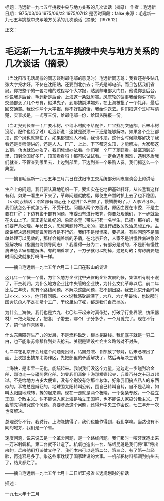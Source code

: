 标题：毛远新一九七五年挑拨中央与地方关系的几次谈话（摘录）
作者：毛远新
日期：1975/03/06 1975/06/22 1975/07/12
是否时间段：false
来源：毛远新一九七五年挑拨中央与地方关系的几次谈话（摘录）（1976.12）

正文：

# 毛远新一九七五年挑拨中央与地方关系的几次谈话（摘录）

（当沈阳市电话局有的同志谈到邮电部的意见时）毛远新同志说：我看还得多贴几张大字报才好，不仅在沈阳贴，还要到北京去；不光是邮电部，而且包括我们省局。你把整个的一套刁难的过程写个大字报，贴到邮电部大门口。他说你是后台，你说我是后台，毛远新是后台。上海这一条就厉害。风庆轮的故事我给你讲了吧。交通部派了几个专员，假洋鬼子，到那搞崇洋媚外，在上海被批了一个礼拜，最后回交通部。我说你写个大字报，你不好贴的话，我给你送去。你们把这个过程写清楚，实事求是，一式写三份，给邮电部一份，给国务院报一份。

（当汇报到长春一个厂要木材，不给木材就不给配件，厂里找到交通部。后来木材沒给，配件也给了时）毛远新说：这就是说顶一下还是能够解决。如果各个企业都顶，这个风也就煞住了。如果都想别人不动，我也不顶，这什么时候能够解决？我看还是吴师傅讲的，还是人人、厂厂、上上、下下都这么顶，才能解决，大家都这么顶，他也就没办法了。我们想想办法看，你们哪一个厂子顶顶看，甚至顶到部里，顶到全国好多厂，顶顶看看吗！都可以试试看。一定会遇到困难，遇到矛盾我们就查，不管查到哪里去，上边到部里，下边到某一个采购人员。我们抓这么一个典型。

——摘自毛远新一九七五年三月六日在沈阳市工交系统部分同志座谈会上的讲话

生产上的问题，我们要认真地组织一下，要实实在在地把基础打好，从长远看这样有利，如果一看生产下来了，革命问题就放松，即使生产暂时抓上去了也不稳固。（××同志插话：冶金部有同志在下边讲什么右倾了，慢腾腾的了。）人家讲可以，我们该怎么干就怎么干，不受干扰。问题从两个方面说，原因主要在市委，不是主要在厂矿；下边有些干部有问题，市委没有进行教育，你要处理他们，下一步就坐在火山上了。真正违法乱纪的，象邵永奎（带头打死一名学生，已捕）那样的，我们要严肃处理。年长日久，思想问题转不过来的，要进行细致的政治思想工作。主席讲解决思想问题雷厉风行是不行的。我们不是慢慢来，要抓紧。有些问题不是简单处理可以见效的，那样会掩盖新的矛盾。在北京开会，人家不是讲慢性病进急诊室解决吗（指国务院领导同志）？我看得一分为二，有部分是对的，不是所有慢性病进急诊室都能解决。有的病看准了，一刀子就可以割掉，这是对的；有的病要短时间见效就象打吗啡一样。

——摘自毛远新一九七五年六月二十二日在鞍山的谈话

这几年一个快一个慢，为什么地方企业比中央管的企业发展的快，集体所有制不说了，不交利润。为什么地方企业比中央管的企业快，为什么文化革命以后，前二年比后三年快，就有个路线问题，不解决这些问题，找不到出路。我去北京开会时问过×××、×××，他们有同感。×××说我感受最深了，六八、六九年最快，他说那时国务院的人不定在哪个工厂、干校里边了呢，都是我们自己搞的。

为什么上海快，我们也是六九、七〇年干起来时真带劲，打破了行业界限，纺织器材厂一把火烧光了，把各厂子带去，哪个厂子分多少，一个月就完了。现在不行了，搞个协作真困难。

什么东西障碍生产力的发展，不是燃料缺乏，根本是路线。我们底子就是一穷二白，也不能象苏修那样到处去抢去。关键是建设社会主义路线对不对头。

七二年在北京开会对这个问题提出过，给国务院、各部放了顿炮，后来总理出了面。上次提出搞东北协作区，先把部里的矛盾解决了，然后再解决三省的。

上海快，是市里一元化，能统起来。我说我们没这个力量，这边走一步碰到冶金部，那边走一步碰到燃化部。如果我们真象上海那样管起来，我看百分之十可以超过。不是给地方占多大便宜，没有个别没有你那个总体，好象我们搞点私人的东西似的。事物总是辩证的，地球围太阳转叫公转，围自己转叫自转，自不是私嘛，如叫太阳围地球转，转的起来嘛，现在一走就是两个极端，一个条条专政，一个独立王国，分散主义。你不能说人家上海是独立王国吧，也不能说人家搞分散主义。开会前先得研究这个问题。真要涉及这个问题，还得开中央工作会议，七三年开一次也沒解决。

总理说行不行，我说行。上海能搞得了，我们也能作得到，我们学嘛。当然也有不同的地方，我们是一个省。

速度问题，说来说去是一个革命问题，是一个路线问题。我们那时一咬牙就造出来一万米制氧机，第二台就不让造了。杭氧也造出一台，陈绍昆说是我们将“军”将出来的。后来他们打派仗又停了。我们本来可以造第二台，第三台，有了第一台经验，再造容易多了。象这些事耽误了国家建设的大事。一机部把材料都调到杭州去了，结果都烂了。

——摘自毛远新一九七五年七月十二日听汇报省长远规划时的插话

描述：

一九七六年十二月

